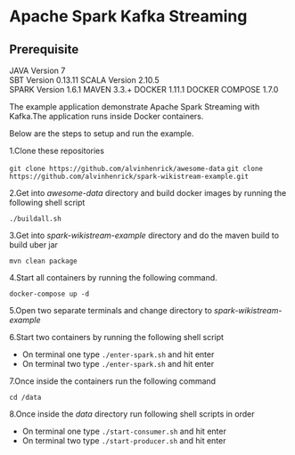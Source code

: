 # Apache Spark Kafka Streaming

## Prerequisite
JAVA Version 7  
SBT Version 0.13.11 
SCALA Version 2.10.5  
SPARK Version 1.6.1 
MAVEN 3.3.+
DOCKER 1.11.1
DOCKER COMPOSE 1.7.0
 
 
The example application demonstrate Apache Spark Streaming with Kafka.The application runs inside Docker containers.

Below are the steps to setup and run the example.

1.Clone these repositories

`git clone https://github.com/alvinhenrick/awesome-data`
`git clone https://github.com/alvinhenrick/spark-wikistream-example.git`

2.Get into _awesome-data_ directory and build docker images by running the following shell script

`./buildall.sh`

3.Get into _spark-wikistream-example_ directory and do the maven build to build uber jar

`mvn clean package`

4.Start all containers by running the following command.

`docker-compose up -d`

5.Open two separate terminals and change directory to _spark-wikistream-example_ 

6.Start two containers by running the following shell script

*  On terminal one type `./enter-spark.sh` and hit enter
*  On terminal two type `./enter-spark.sh` and hit enter

7.Once inside the containers run the following command 
 
 `cd /data`
 
8.Once inside the _data_ directory run following shell scripts in order
 
*  On terminal one type `./start-consumer.sh` and hit enter
*  On terminal two type `./start-producer.sh` and hit enter
    

